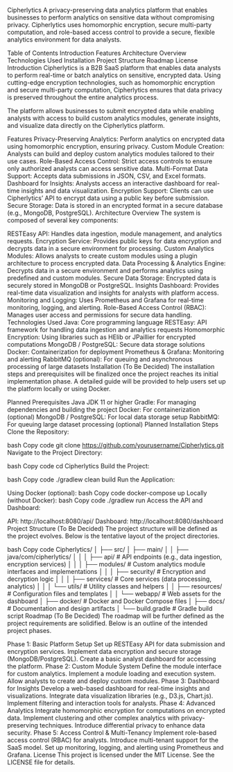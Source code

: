 Cipherlytics
A privacy-preserving data analytics platform that enables businesses to perform analytics on sensitive data without compromising privacy. Cipherlytics uses homomorphic encryption, secure multi-party computation, and role-based access control to provide a secure, flexible analytics environment for data analysts.

Table of Contents
Introduction
Features
Architecture Overview
Technologies Used
Installation
Project Structure
Roadmap
License
Introduction
Cipherlytics is a B2B SaaS platform that enables data analysts to perform real-time or batch analytics on sensitive, encrypted data. Using cutting-edge encryption technologies, such as homomorphic encryption and secure multi-party computation, Cipherlytics ensures that data privacy is preserved throughout the entire analytics process.

The platform allows businesses to submit encrypted data while enabling analysts with access to build custom analytics modules, generate insights, and visualize data directly on the Cipherlytics platform.

Features
Privacy-Preserving Analytics: Perform analytics on encrypted data using homomorphic encryption, ensuring privacy.
Custom Module Creation: Analysts can build and deploy custom analytics modules tailored to their use cases.
Role-Based Access Control: Strict access controls to ensure only authorized analysts can access sensitive data.
Multi-Format Data Support: Accepts data submissions in JSON, CSV, and Excel formats.
Dashboard for Insights: Analysts access an interactive dashboard for real-time insights and data visualization.
Encryption Support: Clients can use Cipherlytics’ API to encrypt data using a public key before submission.
Secure Storage: Data is stored in an encrypted format in a secure database (e.g., MongoDB, PostgreSQL).
Architecture Overview
The system is composed of several key components:

RESTEasy API: Handles data ingestion, module management, and analytics requests.
Encryption Service: Provides public keys for data encryption and decrypts data in a secure environment for processing.
Custom Analytics Modules: Allows analysts to create custom modules using a plugin architecture to process encrypted data.
Data Processing & Analytics Engine: Decrypts data in a secure environment and performs analytics using predefined and custom modules.
Secure Data Storage: Encrypted data is securely stored in MongoDB or PostgreSQL.
Insights Dashboard: Provides real-time data visualization and insights for analysts with platform access.
Monitoring and Logging: Uses Prometheus and Grafana for real-time monitoring, logging, and alerting.
Role-Based Access Control (RBAC): Manages user access and permissions for secure data handling.
Technologies Used
Java: Core programming language
RESTEasy: API framework for handling data ingestion and analytics requests
Homomorphic Encryption: Using libraries such as HElib or JPaillier for encrypted computations
MongoDB / PostgreSQL: Secure data storage solutions
Docker: Containerization for deployment
Prometheus & Grafana: Monitoring and alerting
RabbitMQ (optional): For queuing and asynchronous processing of large datasets
Installation (To Be Decided)
The installation steps and prerequisites will be finalized once the project reaches its initial implementation phase. A detailed guide will be provided to help users set up the platform locally or using Docker.

Planned Prerequisites
Java JDK 11 or higher
Gradle: For managing dependencies and building the project
Docker: For containerization (optional)
MongoDB / PostgreSQL: For local data storage setup
RabbitMQ: For queuing large dataset processing (optional)
Planned Installation Steps
Clone the Repository:

bash
Copy code
git clone https://github.com/yourusername/Cipherlytics.git
Navigate to the Project Directory:

bash
Copy code
cd Cipherlytics
Build the Project:

bash
Copy code
./gradlew clean build
Run the Application:

Using Docker (optional):
bash
Copy code
docker-compose up
Locally (without Docker):
bash
Copy code
./gradlew run
Access the API and Dashboard:

API: http://localhost:8080/api/
Dashboard: http://localhost:8080/dashboard
Project Structure (To Be Decided)
The project structure will be defined as the project evolves. Below is the tentative layout of the project directories.

bash
Copy code
Cipherlytics/
│
├── src/
│   ├── main/
│   │   ├── java/com/cipherlytics/
│   │   │   ├── api/             # API endpoints (e.g., data ingestion, encryption services)
│   │   │   ├── modules/         # Custom analytics module interfaces and implementations
│   │   │   ├── security/        # Encryption and decryption logic
│   │   │   ├── services/        # Core services (data processing, analytics)
│   │   │   └── utils/           # Utility classes and helpers
│   │   ├── resources/           # Configuration files and templates
│   │   └── webapp/              # Web assets for the dashboard
│
├── docker/                      # Docker and Docker Compose files
│
├── docs/                        # Documentation and design artifacts
│
└── build.gradle                 # Gradle build script
Roadmap (To Be Decided)
The roadmap will be further defined as the project requirements are solidified. Below is an outline of the intended project phases.

Phase 1: Basic Platform Setup
 Set up RESTEasy API for data submission and encryption services.
 Implement data encryption and secure storage (MongoDB/PostgreSQL).
 Create a basic analyst dashboard for accessing the platform.
Phase 2: Custom Module System
 Define the module interface for custom analytics.
 Implement a module loading and execution system.
 Allow analysts to create and deploy custom modules.
Phase 3: Dashboard for Insights
 Develop a web-based dashboard for real-time insights and visualizations.
 Integrate data visualization libraries (e.g., D3.js, Chart.js).
 Implement filtering and interaction tools for analysts.
Phase 4: Advanced Analytics
 Integrate homomorphic encryption for computations on encrypted data.
 Implement clustering and other complex analytics with privacy-preserving techniques.
 Introduce differential privacy to enhance data security.
Phase 5: Access Control & Multi-Tenancy
 Implement role-based access control (RBAC) for analysts.
 Introduce multi-tenant support for the SaaS model.
 Set up monitoring, logging, and alerting using Prometheus and Grafana.
License
This project is licensed under the MIT License. See the LICENSE file for details.




